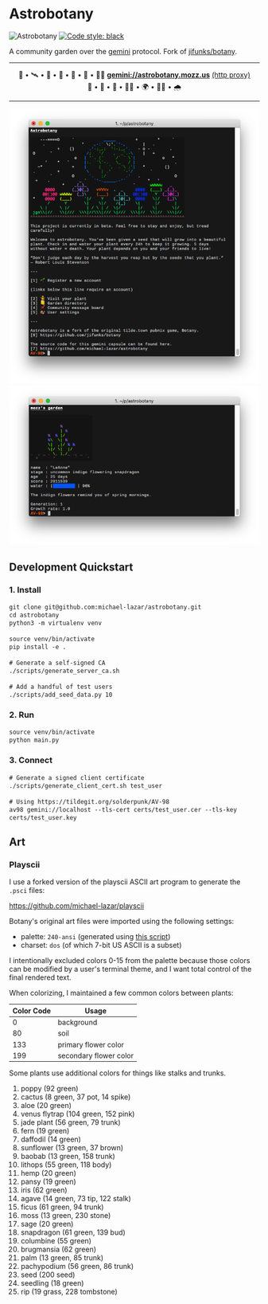 # Astrobotany

![Astrobotany](https://github.com/michael-lazar/astrobotany/workflows/Astrobotany/badge.svg)
[![Code style: black](https://img.shields.io/badge/code%20style-black-000000.svg)](https://github.com/psf/black)

A community garden over the [gemini](https://gemini.circumlunar.space/) protocol. Fork of [jifunks/botany](https://github.com/jifunks/botany).

---

<p align="center">
    🌱&nbsp;•&nbsp;🛰️&nbsp;•&nbsp;🌷&nbsp;•&nbsp;🐝&nbsp;•&nbsp;🚀&nbsp;•&nbsp;🌵&nbsp;•&nbsp;👩‍🚀
    <strong><a href="gemini://astrobotany.mozz.us">gemini://astrobotany.mozz.us</a></strong>
    <a href="https://portal.mozz.us/gemini/astrobotany.mozz.us/">(http&nbsp;proxy)</a>
    🥕&nbsp;•&nbsp;🔭&nbsp;•&nbsp;🌺&nbsp;•&nbsp;👩‍🔬&nbsp;•&nbsp;🌍&nbsp;•&nbsp;👨‍🌾&nbsp;•&nbsp;🌧️
</p>

---

<p align="center">
  <img alt="screen1" src="screenshots/screen1.png"/>
  <img alt="screen2" src="screenshots/screen2.png"/>
</p>

## Development Quickstart

### 1. Install

```
git clone git@github.com:michael-lazar/astrobotany.git
cd astrobotany
python3 -m virtualenv venv

source venv/bin/activate
pip install -e .

# Generate a self-signed CA
./scripts/generate_server_ca.sh

# Add a handful of test users
./scripts/add_seed_data.py 10
```

### 2. Run

```
source venv/bin/activate
python main.py
```

### 3. Connect

```
# Generate a signed client certificate
./scripts/generate_client_cert.sh test_user

# Using https://tildegit.org/solderpunk/AV-98
av98 gemini://localhost --tls-cert certs/test_user.cer --tls-key certs/test_user.key
```

## Art

### Playscii

I use a forked version of the playscii ASCII art program to generate the ``.psci`` files:

https://github.com/michael-lazar/playscii

Botany's original art files were imported using the following settings:

- palette: ``240-ansi`` (generated using [this script](scripts/build_palette.py))
- charset: ``dos`` (of which 7-bit US ASCII is a subset)

I intentionally excluded colors 0-15 from the palette because those colors can
be modified by a user's terminal theme, and I want total control of the
final rendered text.

When colorizing, I maintained a few common colors between plants:

| Color Code | Usage |
| --- | --- |
| 0 | background |
| 80 | soil |
| 133 | primary flower color |
| 199 | secondary flower color |

Some plants use additional colors for things like stalks and trunks.

1. poppy (92 green)
2. cactus (8 green, 37 pot, 14 spike)
3. aloe (20 green)
4. venus flytrap (104 green, 152 pink)
5. jade plant (56 green, 79 trunk)
6. fern (19 green)
7. daffodil (14 green)
8. sunflower (13 green, 37 brown)
9. baobab (13 green, 158 trunk)
10. lithops (55 green, 118 body)
11. hemp (20 green)
12. pansy (19 green)
13. iris (62 green)
14. agave (14 green, 73 tip, 122 stalk)
15. ficus (61 green, 94 trunk)
16. moss (13 green, 230 stone)
17. sage (20 green)
18. snapdragon (61 green, 139 bud)
19. columbine (55 green)
20. brugmansia (62 green)
21. palm (13 green, 85 trunk)
22. pachypodium (56 green, 86 trunk)
23. seed (200 seed)
24. seedling (18 green)
25. rip (19 grass, 228 tombstone)
